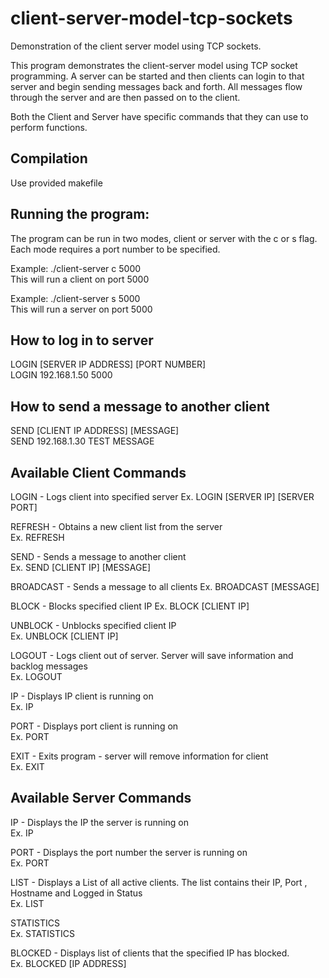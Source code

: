 # client-server-model-tcp-sockets
Demonstration of the client server model using TCP sockets.

This program demonstrates the client-server model using TCP socket programming. A server can be started and then clients can login to that server and begin sending messages back and forth. All messages flow through the server and are then passed on to the client.

Both the Client and Server have specific commands that they can use to perform functions.

## Compilation
Use provided makefile

## Running the program:
The program can be run in two modes, client or server with the c or s flag. Each mode requires a port number to be specified.

Example: ./client-server c 5000  
This will run a client on port 5000  

Example: ./client-server s 5000  
This will run a server on port 5000  

## How to log in to server
LOGIN [SERVER IP ADDRESS] [PORT NUMBER]  
LOGIN 192.168.1.50 5000  

## How to send a message to another client
SEND [CLIENT IP ADDRESS] [MESSAGE]  
SEND 192.168.1.30 TEST MESSAGE  

## Available Client Commands
LOGIN - Logs client into specified server
Ex. LOGIN [SERVER IP] [SERVER PORT]  

REFRESH - Obtains a new client list from the server  
Ex. REFRESH  

SEND - Sends a message to another client  
Ex. SEND [CLIENT IP] [MESSAGE]  

BROADCAST - Sends a message to all clients
Ex. BROADCAST [MESSAGE]  

BLOCK - Blocks specified client IP
Ex. BLOCK [CLIENT IP]  

UNBLOCK - Unblocks specified client IP  
Ex. UNBLOCK [CLIENT IP]  

LOGOUT - Logs client out of server. Server will save information and backlog messages  
Ex. LOGOUT  

IP - Displays IP client is running on  
Ex. IP

PORT - Displays port client is running on  
Ex. PORT  

EXIT - Exits program - server will remove information for client  
Ex. EXIT



## Available Server Commands
IP - Displays the IP the server is running on  
Ex. IP     

PORT - Displays the port number the server is running on  
Ex. PORT  

LIST - Displays a List of all active clients. The list contains their IP, Port , Hostname and Logged in Status  
Ex. LIST  

STATISTICS  
Ex. STATISTICS  

BLOCKED - Displays list of clients that the specified IP has blocked.  
Ex. BLOCKED [IP ADDRESS]  





